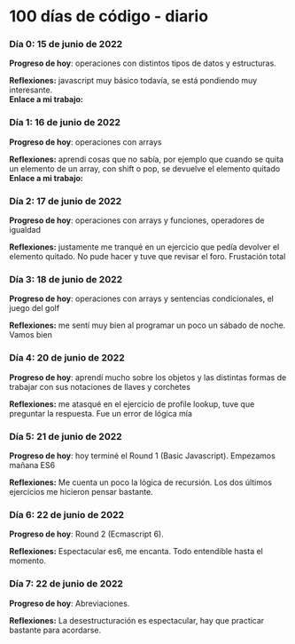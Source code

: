 # 100 días de código - diario

### Día 0: 15 de junio de 2022

**Progreso de hoy**: operaciones con distintos tipos de datos y estructuras.

**Reflexiones:** javascript muy básico todavía, se está pondiendo muy interesante.  
**Enlace a mi trabajo:**

### Día 1: 16 de junio de 2022

**Progreso de hoy**: operaciones con arrays

**Reflexiones:** aprendi cosas que no sabía, por ejemplo que cuando se quita un elemento de un array, con shift o pop, se devuelve el elemento quitado
**Enlace a mi trabajo:**

### Día 2: 17 de junio de 2022

**Progreso de hoy**: operaciones con arrays y funciones, operadores de igualdad

**Reflexiones:** justamente me tranqué en un ejercicio que pedía devolver el elemento quitado. No pude hacer y tuve que revisar el foro. Frustación total

### Día 3: 18 de junio de 2022

**Progreso de hoy**: operaciones con arrays y sentencias condicionales, el juego del golf

**Reflexiones:** me sentí muy bien al programar un poco un sábado de noche. Vamos bien

### Día 4: 20 de junio de 2022

**Progreso de hoy**: aprendí mucho sobre los objetos y las distintas formas de trabajar con sus notaciones de llaves y corchetes

**Reflexiones:** me atasqué en el ejercicio de profile lookup, tuve que preguntar la respuesta. Fue un error de lógica mía

### Día 5: 21 de junio de 2022

**Progreso de hoy**: hoy terminé el Round 1 (Basic Javascript). Empezamos mañana ES6

**Reflexiones:** Me cuenta un poco la lógica de recursión. Los dos últimos ejercicios me hicieron pensar bastante.

### Día 6: 22 de junio de 2022

**Progreso de hoy**: Round 2 (Ecmascript 6).

**Reflexiones:** Espectacular es6, me encanta. Todo entendible hasta el momento.

### Día 7: 22 de junio de 2022

**Progreso de hoy**: Abreviaciones.

**Reflexiones:** La desestructuración es espectacular, hay que practicar bastante para acordarse.